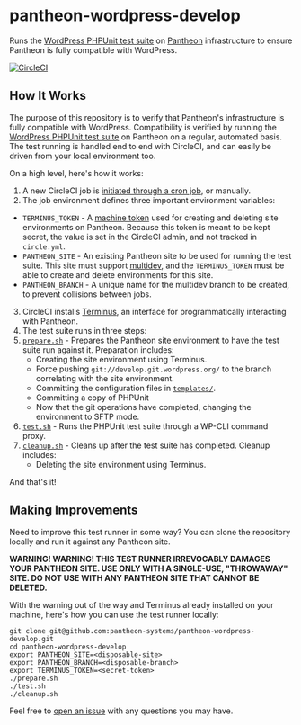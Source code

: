 # pantheon-wordpress-develop

Runs the [WordPress PHPUnit test suite](https://make.wordpress.org/core/handbook/testing/automated-testing/phpunit/) on [Pantheon](https://pantheon.io/) infrastructure to ensure Pantheon is fully compatible with WordPress.

[![CircleCI](https://circleci.com/gh/pantheon-systems/pantheon-wordpress-develop.svg?style=svg)](https://circleci.com/gh/pantheon-systems/pantheon-wordpress-develop)

## How It Works

The purpose of this repository is to verify that Pantheon's infrastructure is fully compatible with WordPress. Compatibility is verified by running the [WordPress PHPUnit test suite](https://make.wordpress.org/core/handbook/testing/automated-testing/phpunit/) on Pantheon on a regular, automated basis. The test running is handled end to end with CircleCI, and can easily be driven from your local environment too.

On a high level, here's how it works:

1. A new CircleCI job is [initiated through a cron job](https://circleci.com/docs/nightly-builds/), or manually.
2. The job environment defines three important environment variables:
 * `TERMINUS_TOKEN` - A [machine token](https://pantheon.io/docs/machine-tokens/) used for creating and deleting site environments on Pantheon. Because this token is meant to be kept secret, the value is set in the CircleCI admin, and not tracked in `circle.yml`.
 * `PANTHEON_SITE` - An existing Pantheon site to be used for running the test suite. This site must support [multidev](https://pantheon.io/features/multidev-cloud-environments), and the `TERMINUS_TOKEN` must be able to create and delete environments for this site.
 * `PANTHEON_BRANCH` - A unique name for the multidev branch to be created, to prevent collisions between jobs.
3. CircleCI installs [Terminus](https://pantheon.io/docs/terminus/), an interface for programmatically interacting with Pantheon.
4. The test suite runs in three steps:
 1. [`prepare.sh`](https://github.com/pantheon-systems/pantheon-wordpress-develop/blob/master/prepare.sh) - Prepares the Pantheon site environment to have the test suite run against it. Preparation includes:
    * Creating the site environment using Terminus.
    * Force pushing `git://develop.git.wordpress.org/` to the branch correlating with the site environment.
    * Committing the configuration files in [`templates/`](https://github.com/pantheon-systems/pantheon-wordpress-develop/tree/master/templates).
    * Committing a copy of PHPUnit
    * Now that the git operations have completed, changing the environment to SFTP mode.
 2. [`test.sh`](https://github.com/pantheon-systems/pantheon-wordpress-develop/blob/master/test.sh) - Runs the PHPUnit test suite through a WP-CLI command proxy.
 3. [`cleanup.sh`](https://github.com/pantheon-systems/pantheon-wordpress-develop/blob/master/cleanup.sh) - Cleans up after the test suite has completed. Cleanup includes:
    * Deleting the site environment using Terminus.

And that's it!

## Making Improvements

Need to improve this test runner in some way? You can clone the repository locally and run it against any Pantheon site.

**WARNING! WARNING! THIS TEST RUNNER IRREVOCABLY DAMAGES YOUR PANTHEON SITE. USE ONLY WITH A SINGLE-USE, "THROWAWAY" SITE. DO NOT USE WITH ANY PANTHEON SITE THAT CANNOT BE DELETED.** 

With the warning out of the way and Terminus already installed on your machine, here's how you can use the test runner locally:

    git clone git@github.com:pantheon-systems/pantheon-wordpress-develop.git
    cd pantheon-wordpress-develop
    export PANTHEON_SITE=<disposable-site>
    export PANTHEON_BRANCH=<disposable-branch>
    export TERMINUS_TOKEN=<secret-token>
    ./prepare.sh
    ./test.sh
    ./cleanup.sh
    
Feel free to [open an issue](https://github.com/pantheon-systems/pantheon-wordpress-develop/issues) with any questions you may have.
